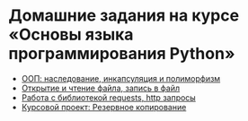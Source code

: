 # Домашние задания на курсе «Основы языка программирования Python»

- [ООП: наследование, инкапсуляция и полиморфизм](./classes)
- [Открытие и чтение файла, запись в файл](./files)
- [Работа с библиотекой requests, http запросы](./http-requests)
- [Курсовой проект: Резервное копирование](./course_project)